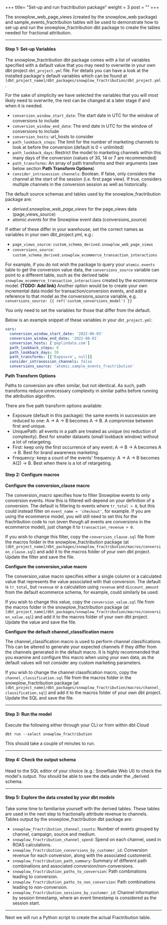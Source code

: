 +++
title= "Set-up and run fractribution package"
weight = 3
post = ""
+++

The snowplow_web_page_views (created by the snowplow_web package) and sample_events_fractribution tables will be used to demonstrate how to set-up and run the snowplow_fractribution dbt package to create the tables needed for fractional attribution.

***

#### **Step 1:** Set-up Variables

The snowplow_fractribution dbt package comes with a list of variables specified with a default value that you may need to overwrite in your own dbt project `dbt_project.yml` file. For details you can have a look at the installed package's default variables which can be found at `[dbt_project_name]/dbt_packages/snowplow_fractribution/dbt_project.yml`.

For the sake of simplicity we have selected the variables that you will most likely need to overwrite, the rest can be changed at a later stage if and when it is needed.

- `conversion_window_start_date`: The start date in UTC for the window of conversions to include
- `conversion_window_end_date`: The end date in UTC for the window of conversions to include
- `conversion_hosts`: url_hosts to consider
- `path_lookback_steps`: The limit for the number of marketing channels to look at before the conversion (default is 0 = unlimited)
- `path_lookback_days`: Restrict the model to marketing channels within this many days of the conversion (values of 30, 14 or 7 are recommended)
- `path_transforms`: An array of path transforms and their arguments (see below section **Path Transform Options**)
- `consider_intrasession_channels`: Boolean. If false, only considers the channel at the start of the session (i.e. first page view). If true, considers multiple channels in the conversion session as well as historically.

The default source schemas and tables used by the snowplow_fractribution package are:
- *derived.snowplow_web_page_views* for the page_views data (page_views_source)
- *atomic.events* for the Snowplow event data (conversions_source)

If either of these differ in your warehouse, set the correct names as variables in your own dbt_project.yml, e.g.:
-  `page_views_source`: `custom_schema_derived.snowplow_web_page_views`
-  `conversions_source`: `custom_schema_derived.snowplow_ecommerce_transaction_interactions`

For example, if you do not wish the package to query your `atomic.events` table to get the conversion value data, the `conversions_source` variable can point to a different table, such as the derived table `snowplow_ecommerce_transaction_interactions` created by the ecommerce model. **(TODO: Add link)**
Another option would be to create your own incremental data model for transaction/conversion events, and add a reference to that model as the conversions_source variable, e.g. `conversions_source: {{ ref('custom_conversions_model') }}`

You only need to set the variables for those that differ from the default.

Below is an example snippet of these variables in your `dbt_project.yml`:

```yml
vars:
  conversion_window_start_date: '2022-06-03'
  conversion_window_end_date: '2022-08-01'
  conversion_hosts: ['poplindata.com']
  path_lookback_steps: 0
  path_lookback_days: 30
  path_transforms: [['Exposure', null]]
  consider_intrasession_channels: false
  conversions_source: 'atomic.sample_events_fractribution'
```

**Path Transform Options**

Paths to conversion are often similar, but not identical. As such, path transforms reduce unnecessary complexity in similar paths before running the attribution algorithm.

There are five path transform options available:
- Exposure (default in this package): the same events in succession are reduced to one: A -> A -> B becomes A -> B. A compromise between first and unique.
- UniquePath: all events in a path are treated as unique (no reduction of complexity). Best for smaller datasets (small lookback window) without a lot of retargeting.
- First: keep only the first occurrence of any event: A -> B -> A becomes A -> B. Best for brand awareness marketing.
- Frequency: keep a count of the events' frequency: A -> A -> B becomes A(2) -> B. Best when there is a lot of retargeting.


#### **Step 2:** Configure macros

**Configure the conversion_clause macro**

The conversion_macro specifies how to filter Snowplow events to only conversion events. How this is filtered will depend on your definition of a conversion. The default is filtering to events where `tr_total > 0`, but this could instead filter on `event_name = 'checkout'`, for example. If you are using the ecommerce model, you will still need to set this for the fractribution code to run (even though all events are conversions in the ecommerce model), just change it to `transaction_revenue > 0`.

If you wish to change this filter, copy the `conversion_clause.sql` file from the macros folder in the snowplow_fractribution package (at `[dbt_project_name]/dbt_packages/snowplow_fractribution/macros/conversion_clause.sql`) and add it to the macros folder of your own dbt project. Update the filter and save the file.


**Configure the conversion_value macro**

The conversion_value macro specifies either a single column or a calculated value that represents the value associated with that conversion. The default is `tr_total`, but `revenue` or a calculation using `revenue` and `discount_amount` from the default ecommerce schema, for example, could similarly be used.

If you wish to change this value, copy the `conversion_value.sql` file from the macros folder in the snowplow_fractribution package (at `[dbt_project_name]/dbt_packages/snowplow_fractribution/macros/conversion_value.sql`) and add it to the macros folder of your own dbt project. Update the value and save the file.

**Configure the default channel_classification macro**

The channel_classification macro is used to perform channel classifications. This can be altered to generate your expected channels if they differ from the channels generated in the default macro. It is highly recommended that you examine and configure this macro when using your own data, as the default values will not consider any custom marketing parameters.

If you wish to change the channel classification macro, copy the `channel_classification.sql` file from the macros folder in the snowplow_fractribution package (at `[dbt_project_name]/dbt_packages/snowplow_fractribution/macros/channel_classification.sql`) and add it to the macros folder of your own dbt project. Update the SQL and save the file.
 
***

#### **Step 3:** Run the model

Execute the following either through your CLI or from within dbt Cloud

```
dbt run --select snowplow_fractribution
```

This should take a couple of minutes to run.

***

#### **Step 4:** Check the output schema
Head to the SQL editor of your choice (e.g.: Snowflake Web UI) to check the model's output. You should be able to see the data under the _derived schema.

***

#### **Step 5:** Explore the data created by your dbt models

Take some time to familiarise yourself with the derived tables. These tables are used in the next step to fractionally attribute revenue to channels. Tables output by the snowplow_fractribution dbt package are:

- `snowplow_fractribution_channel_counts`: Number of events grouped by channel, campaign, source and medium.
- `snowplow_fractribution_channel_spend`: Spend on each channel, used in ROAS calculations.
- `snowplow_fractribution_conversions_by_customer_id`: Conversion revenue for each conversion, along with the associated customerid.
- `snowplow_fractribution_path_summary`: Summary of different path combinations and associated conversion/non-conversions.
- `snowplow_fractribution_paths_to_conversion`: Path combinations leading to conversion.
- `snowplow_fractribution_paths_to_non_conversion`: Path combinations leading to non-conversion.
- `snowplow_fractribution_sessions_by_customer_id`: Channel information by session timestamp, where an event timestamp is considered as the session start.

***

Next we will run a Python script to create the actual Fractribution table.
